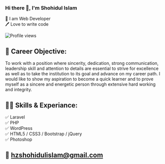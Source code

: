 ### Hi there 👋, I'm Shohidul Islam
<p>
👑 I am Web Developer <br> 
🖊️ Love to write code <br></p> 

![Profile views](https://gpvc.arturio.dev/hzshohidul)

## 🚀 Career Objective:
To work with a position where sincerity, dedication, strong communication, leadership skill and attention to details are essential to strive for excellence as well as to take the institution to its goal and advance on my career path. I would like to show my aspiration to become a quick learner and to prove myself as a sincere and energetic person through extensive hard working and integrity.

## 👨‍💻 Skills & Experiance: 
✅ Laravel <br> 
✅ PHP <br>
✅ WordPress <br>
✅ HTML5 / CSS3 / Bootstrap / jQuery <br>
✅ Photoshop <br>

## 📧 hzshohidulislam@gmail.com

